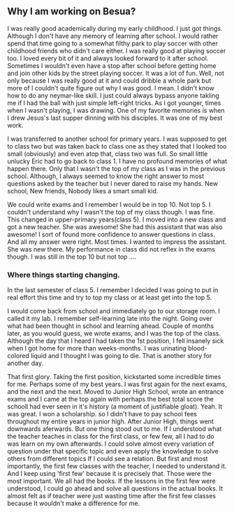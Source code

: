 ## Why I am working on Besua? 

I was really good academically during my early childhood. I just got things. Although I don't have any memory of learning after school. I would rather spend that time going to a somewhat filthy park to play soccer with other childhood friends who didn't care either. I was really good at playing soccer too. I loved every bit of it and always looked forward to it after school. Sometimes I wouldn't even have a stop after school before getting home and join other kids by the street playing soccer. It was a lot of fun. Well, not only because I was really good at it and could dribble a whole park but more of I couldn't quite figure out why I was good. I mean. I didn't know how to do any neymar-like skill. I just could always bypass anyone takling me if I had the ball with just simple left-right tricks. As I got younger, times when I wasn't playing, I was drawing. One of my favorite memories is when I drew Jesus's last supper dinning with his disciples. It was one of my best work. 

I was transferred to another school for primary years. I was supposed to get to class two but was taken back to class one as they stated that I looked too small (obviously) and even atop that, class two was full. So small little unlucky Eric had to go back to class 1. I have no profound memories of what happen there. Only that I wasn't the top of my class as I was in the previous school. Although, I always seemed to know the right answer to most questions asked by the teacher but I never dared to raise my hands. New school, New friends, Nobody likes a smart small kid. 

We could write exams and I remember I would be in top 10. Not top 5. I couldn't understand why I wasn't the top of my class though. I was fine.  This changed in upper-primary years(class 5).  I moved into a new class and got a new teacher. She was awesome! She had this assistant that was also awesome! I sort of found more confidence to answer questions in class. And all my answer were right. Most times. I wanted to impress the assistant. She was new there. My performance in class did not reflex in the exams though. I was still  in the top 10 but not top .... 

### Where things starting changing. 

In the last semester of class 5. I remember I decided I was going to put in real effort this time and try to top my class or at least get into the top 5. 

I would come back from school and immediately go to our storage room. I called it my lab. I remember self-learning late into the night. Going over what had been thought in school and learning ahead. Couple of months later, as you would guess, we wrote exams, and I was the top of the class. Although the day that I heard I had taken the 1st position, I fell insanely sick when I got home for more than weeks-months. I was urinating blood-colored liquid and I thought I was going to die. That is another story for another day. 

That first glory. Taking the first position, kickstarted some incredible times for me. Perhaps some of my best years. I was first again for the next exams, and the next and the next. Moved to Junior High School, wrote an entrance exams and I came at the top again with perhaps the best total score the schooll had ever seen in it's history (a moment of justifiable gloat). Yeah. It was great. I won a scholarship. so I didn't have to pay school fees throughout my entire years in junior high. After Junior High, things went downwards aferwards. But one thing stood out to me. If I understood what the teacher teaches in class for the first class, or few few, all I had to do was learn on my own afterwards. I could solve almost every variation of question under that specific topic and even apply the knowledge to solve others from different topics If I could see a relation. But first and most importantly, the first few classes with the teacher, I needed to understand it. And I keep using 'first few' because it is precisely that. Those were the most important. We all had the books. If the lessons in the first few were understood, I could go ahead and solve all questions in the actual books. It almost felt as if teacher were just wasting time after the first few classes because It wouldn't make a difference for me.



